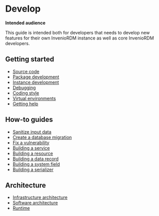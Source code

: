 # Develop

**Intended audience**

This guide is intended both for developers that needs to develop new features for their own InvenioRDM instance as well as core InvenioRDM developers.

## Getting started

- [Source code](getting-started/source-code.md)
- [Package development](getting-started/package-development.md)
- [Instance development](getting-started/instance-development.md)
- [Debugging](getting-started/debugging.md)
- [Coding style](getting-started/code-style.md)
- [Virtual environments](getting-started/virtualenvs.md)
- [Getting help](getting-started/help.md)

## How-to guides

- [Sanitize input data](howtos/validation.md)
- [Create a database migration](howtos/alembic.md)
- [Fix a vulnerability](howtos/security-fix.md)
- [Building a service](patterns/service.md)
- [Building a resource](patterns/resource.md)
- [Building a data record](patterns/data.md)
- [Building a system field](patterns/resource.md)
- [Building a serializer](patterns/serializer.md)

## Architecture

- [Infrastructure architecture](architecture/infrastructure.md)
- [Software architecture](architecture/software.md)
- [Runtime](architecture/runtime.md)
